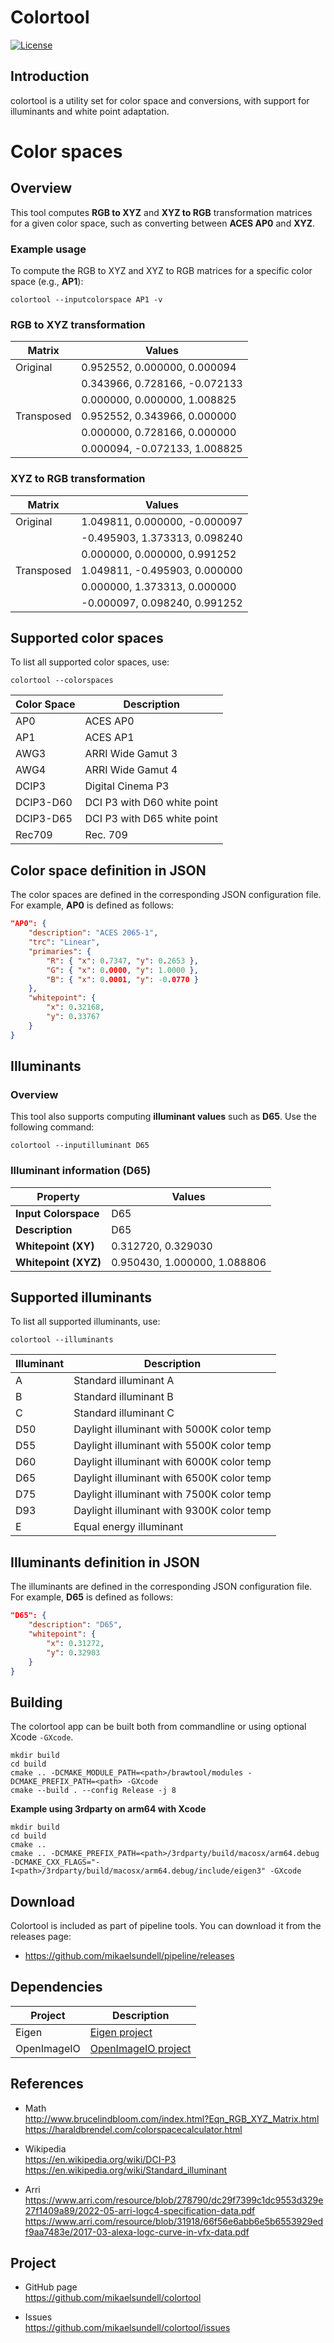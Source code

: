 Colortool
==================

[![License](https://img.shields.io/badge/license-BSD%203--Clause-blue.svg?style=flat-square)](https://github.com/mikaelsundell/colortool/blob/master/README.md)

Introduction
------------

colortool is a utility set for color space and conversions, with support for illuminants and white point adaptation.

# Color spaces

## Overview
This tool computes **RGB to XYZ** and **XYZ to RGB** transformation matrices for a given color space, such as converting between **ACES AP0** and **XYZ**.

### Example usage
To compute the RGB to XYZ and XYZ to RGB matrices for a specific color space (e.g., **AP1**):
```shell
colortool --inputcolorspace AP1 -v
```

### RGB to XYZ transformation

| **Matrix**       | **Values**                           |
|-------------------|---------------------------------------|
| Original          | 0.952552, 0.000000, 0.000094         |
|                   | 0.343966, 0.728166, -0.072133        |
|                   | 0.000000, 0.000000, 1.008825         |
| Transposed        | 0.952552, 0.343966, 0.000000         |
|                   | 0.000000, 0.728166, 0.000000         |
|                   | 0.000094, -0.072133, 1.008825        |

### XYZ to RGB transformation

| **Matrix**       | **Values**                           |
|-------------------|---------------------------------------|
| Original          | 1.049811, 0.000000, -0.000097        |
|                   | -0.495903, 1.373313, 0.098240        |
|                   | 0.000000, 0.000000, 0.991252         |
| Transposed        | 1.049811, -0.495903, 0.000000        |
|                   | 0.000000, 1.373313, 0.000000         |
|                   | -0.000097, 0.098240, 0.991252        |

## Supported color spaces

To list all supported color spaces, use:
```shell
colortool --colorspaces
```

| **Color Space**   | **Description**                         |
|--------------------|-----------------------------------------|
| AP0               | ACES AP0                                |
| AP1               | ACES AP1                                |
| AWG3              | ARRI Wide Gamut 3                   |
| AWG4              | ARRI Wide Gamut 4                   |
| DCIP3             | Digital Cinema P3                      |
| DCIP3-D60         | DCI P3 with D60 white point            |
| DCIP3-D65         | DCI P3 with D65 white point            |
| Rec709            | Rec. 709                               |

## Color space definition in JSON
The color spaces are defined in the corresponding JSON configuration file. For example, **AP0** is defined as follows:

```json
"AP0": {
    "description": "ACES 2065-1",
    "trc": "Linear",
    "primaries": {
        "R": { "x": 0.7347, "y": 0.2653 },
        "G": { "x": 0.0000, "y": 1.0000 },
        "B": { "x": 0.0001, "y": -0.0770 }
    },
    "whitepoint": {
        "x": 0.32168,
        "y": 0.33767
    }
}
```

## Illuminants

### Overview
This tool also supports computing **illuminant values** such as **D65**. Use the following command:
```shell
colortool --inputilluminant D65
```

### Illuminant information (D65)

| **Property**       | **Values**                           |
|---------------------|---------------------------------------|
| **Input Colorspace**| D65                                  |
| **Description**     | D65                                  |
| **Whitepoint (XY)** | 0.312720, 0.329030                   |
| **Whitepoint (XYZ)**| 0.950430, 1.000000, 1.088806         |

## Supported illuminants

To list all supported illuminants, use:

```shell
colortool --illuminants
```

| **Illuminant**   | **Description**                         |
|-------------------|-----------------------------------------|
| A                | Standard illuminant A                   |
| B                | Standard illuminant B                   |
| C                | Standard illuminant C                   |
| D50             | Daylight illuminant with 5000K color temp |
| D55             | Daylight illuminant with 5500K color temp |
| D60             | Daylight illuminant with 6000K color temp |
| D65             | Daylight illuminant with 6500K color temp |
| D75             | Daylight illuminant with 7500K color temp |
| D93             | Daylight illuminant with 9300K color temp |
| E                | Equal energy illuminant                 |


## Illuminants definition in JSON
The illuminants are defined in the corresponding JSON configuration file. For example, **D65** is defined as follows:

```json
"D65": {
    "description": "D65",
    "whitepoint": {
        "x": 0.31272,
        "y": 0.32903
    }
}
```

Building
--------

The colortool app can be built both from commandline or using optional Xcode `-GXcode`.

```shell
mkdir build
cd build
cmake .. -DCMAKE_MODULE_PATH=<path>/brawtool/modules -DCMAKE_PREFIX_PATH=<path> -GXcode
cmake --build . --config Release -j 8
```

**Example using 3rdparty on arm64 with Xcode**

```shell
mkdir build
cd build
cmake ..
cmake .. -DCMAKE_PREFIX_PATH=<path>/3rdparty/build/macosx/arm64.debug -DCMAKE_CXX_FLAGS="-I<path>/3rdparty/build/macosx/arm64.debug/include/eigen3" -GXcode
```

Download
---------

Colortool is included as part of pipeline tools. You can download it from the releases page:

* https://github.com/mikaelsundell/pipeline/releases

Dependencies
-------------

| Project     | Description |
| ----------- | ----------- |
| Eigen       | [Eigen project](https://eigen.tuxfamily.org/index.php?title=Main_Page)
| OpenImageIO | [OpenImageIO project](https://github.com/OpenImageIO/oiio)

References
-------

* Math   
http://www.brucelindbloom.com/index.html?Eqn_RGB_XYZ_Matrix.html   
https://haraldbrendel.com/colorspacecalculator.html

* Wikipedia   
https://en.wikipedia.org/wiki/DCI-P3   
https://en.wikipedia.org/wiki/Standard_illuminant

* Arri   
https://www.arri.com/resource/blob/278790/dc29f7399c1dc9553d329e27f1409a89/2022-05-arri-logc4-specification-data.pdf   
https://www.arri.com/resource/blob/31918/66f56e6abb6e5b6553929edf9aa7483e/2017-03-alexa-logc-curve-in-vfx-data.pdf
  
Project
-------

* GitHub page   
https://github.com/mikaelsundell/colortool

* Issues   
https://github.com/mikaelsundell/colortool/issues
